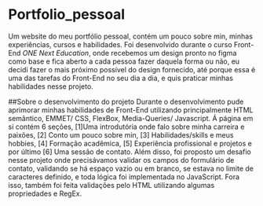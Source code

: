 # Portfolio_pessoal
Um website do meu portfólio pessoal, contém um pouco sobre min, minhas experiências, cursos e habilidades. Foi desenvolvido durante o curso Front-End *ONE Next Education*, onde recebemos um design pronto no figma como base e fica aberto a cada pessoa fazer daquela forma ou não, eu decidi fazer o mais próximo possível do design fornecido, até porque essa é uma das tarefas do Front-End no seu dia a dia, e quis praticar minhas habilidades nesse projeto.

##Sobre o desenvolvimento do projeto
Durante o desenvolvimento pude aprimorar minhas habilidades de Front-End utilizando principalmente HTML semântico, EMMET/ CSS, FlexBox, Media-Queries/ Javascript.
Á página em sí contém 6 seções, [1]Uma introdutória onde falo sobre minha carreira e paixões, [2] Conto um pouco sobre min, [3] Habilidades/skills e meus hobbies, [4] Formação acadêmica, [5] Experiência profissional e projetos e por último [6] Uma sessão de contato.
Além disso, foi proposto um desafio nesse projeto onde precisávamos validar os campos do formulário de contato, validando se há espaço vazio ou em branco, se estava no limite de caracteres definido, e toda lógica foi implementada no JavaScript. Fora isso, também foi feita validações pelo HTML utilizando algumas propriedades e RegEx. 
